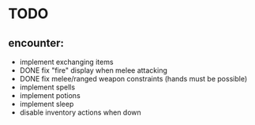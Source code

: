 # TODO

## encounter:
- implement exchanging items
- DONE fix "fire" display when melee attacking
- DONE fix melee/ranged weapon constraints (hands must be possible)
- implement spells
- implement potions
- implement sleep
- disable inventory actions when down

